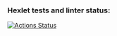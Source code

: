 ### Hexlet tests and linter status:
[![Actions Status](https://github.com/AlfredSorrow/python-project-lvl1/workflows/hexlet-check/badge.svg)](https://github.com/AlfredSorrow/python-project-lvl1/actions)